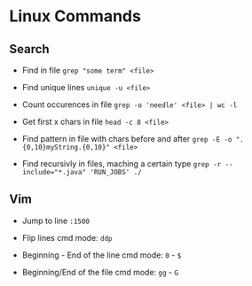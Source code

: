 # Linux Commands

## Search  

* Find in file
`grep "some term" <file>`

* Find unique lines
`unique -u <file>` 

* Count occurences in file
`grep -o 'needle' <file> | wc -l`

* Get first x chars in file
`head -c 8 <file>`

* Find pattern in file with chars before and after
`grep -E -o ".{0,10}myString.{0,10}" <file>` 

* Find recursivly in files, maching a certain type
`grep -r --include="*.java" 'RUN_JOBS' ./`


## Vim

* Jump to line
`:1500` 

* Flip lines
cmd mode: `ddp`

* Beginning - End of the line
cmd mode: `0` - `$`

* Beginning/End of the file
cmd mode: `gg` - `G`
